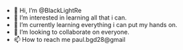 - 👋 Hi, I’m @BlackLightRe
- 👀 I’m interested in learning all that i can.
- 🌱 I’m currently learning everything i can put my hands on.
- 💞️ I’m looking to collaborate on everyone.
- 📫 How to reach me paul.bgd28@gmail

<!---
BlackLightRe/BlackLightRe is a ✨ special ✨ repository because its `README.md` (this file) appears on your GitHub profile.
You can click the Preview link to take a look at your changes.
--->
